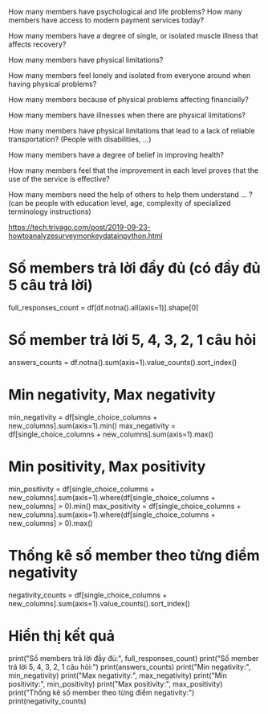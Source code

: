 How many members have psychological and life problems?
How many members have access to modern payment services today?

How many members have a degree of single, or isolated muscle illness that affects recovery?

How many members have physical limitations?

How many members feel lonely and isolated from everyone around when having physical problems?

How many members because of physical problems affecting financially?

How many members have illnesses when there are physical limitations?

How many members have physical limitations that lead to a lack of reliable transportation? (People with disabilities, ...)

How many members have a degree of belief in improving health?

How many members feel that the improvement in each level proves that the use of the service is effective?

How many members need the help of others to help them understand ... ? (can be people with education level, age, complexity of specialized terminology instructions)

https://tech.trivago.com/post/2019-09-23-howtoanalyzesurveymonkeydatainpython.html

# Số members trả lời đầy đủ (có đầy đủ 5 câu trả lời)
full_responses_count = df[df.notna().all(axis=1)].shape[0]

# Số member trả lời 5, 4, 3, 2, 1 câu hỏi
answers_counts = df.notna().sum(axis=1).value_counts().sort_index()

# Min negativity, Max negativity
min_negativity = df[single_choice_columns + new_columns].sum(axis=1).min()
max_negativity = df[single_choice_columns + new_columns].sum(axis=1).max()

# Min positivity, Max positivity
min_positivity = df[single_choice_columns + new_columns].sum(axis=1).where(df[single_choice_columns + new_columns] > 0).min()
max_positivity = df[single_choice_columns + new_columns].sum(axis=1).where(df[single_choice_columns + new_columns] > 0).max()

# Thống kê số member theo từng điểm negativity
negativity_counts = df[single_choice_columns + new_columns].sum(axis=1).value_counts().sort_index()

# Hiển thị kết quả
print("Số members trả lời đầy đủ:", full_responses_count)
print("Số member trả lời 5, 4, 3, 2, 1 câu hỏi:")
print(answers_counts)
print("Min negativity:", min_negativity)
print("Max negativity:", max_negativity)
print("Min positivity:", min_positivity)
print("Max positivity:", max_positivity)
print("Thống kê số member theo từng điểm negativity:")
print(negativity_counts)
